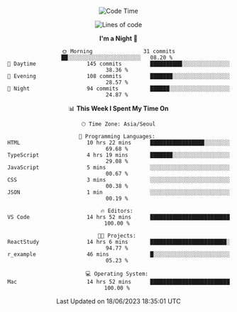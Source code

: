 <div align=center>
 
<!--START_SECTION:waka-->
![Code Time](http://img.shields.io/badge/Code%20Time-62%20hrs%209%20mins-blue)

![Lines of code](https://img.shields.io/badge/From%20Hello%20World%20I%27ve%20Written-2.9%20million%20lines%20of%20code-blue)

**I'm a Night 🦉** 

```text
🌞 Morning                31 commits          ██░░░░░░░░░░░░░░░░░░░░░░░   08.20 % 
🌆 Daytime                145 commits         ██████████░░░░░░░░░░░░░░░   38.36 % 
🌃 Evening                108 commits         ███████░░░░░░░░░░░░░░░░░░   28.57 % 
🌙 Night                  94 commits          ██████░░░░░░░░░░░░░░░░░░░   24.87 % 
```


📊 **This Week I Spent My Time On** 

```text
🕑︎ Time Zone: Asia/Seoul

💬 Programming Languages: 
HTML                     10 hrs 22 mins      █████████████████░░░░░░░░   69.68 % 
TypeScript               4 hrs 19 mins       ███████░░░░░░░░░░░░░░░░░░   29.08 % 
JavaScript               5 mins              ░░░░░░░░░░░░░░░░░░░░░░░░░   00.67 % 
CSS                      3 mins              ░░░░░░░░░░░░░░░░░░░░░░░░░   00.38 % 
JSON                     1 min               ░░░░░░░░░░░░░░░░░░░░░░░░░   00.19 % 

🔥 Editors: 
VS Code                  14 hrs 52 mins      █████████████████████████   100.00 % 

🐱‍💻 Projects: 
ReactStudy               14 hrs 6 mins       ████████████████████████░   94.77 % 
r_example                46 mins             █░░░░░░░░░░░░░░░░░░░░░░░░   05.23 % 

💻 Operating System: 
Mac                      14 hrs 52 mins      █████████████████████████   100.00 % 
```


 Last Updated on 18/06/2023 18:35:01 UTC
<!--END_SECTION:waka-->
 </div>
